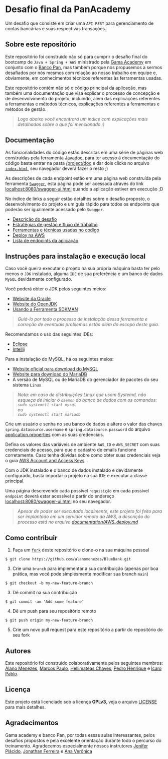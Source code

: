 # Desafio final da PanAcademy

Um desafio que consiste em criar uma `API REST` para gerenciamento de contas bancárias e suas respectivas transações.

## Sobre este repositório

Este repositório foi construído não só para cumprir o desafio final do bootcamp de `Java + Spring + AWS` ministrado pela [Gama Academy](https://www.gama.academy/) em conjunto com o [Banco Pan](https://www.bancopan.com.br/), mas também porque nos propusemos a sermos desafiados por nós mesmos com relação ao nosso trabalho em equipe e, obviamente, em conhecimentos técnicos referentes às ferramentas usadas.

Este repositório contém não só o código principal da aplicação, mas também uma documentação que visa explicar o processo de concepção e de desenvolvimento do projeto, incluindo, além das explicações referentes a ferramentas e métodos técnicos, explicações referentes a ferramentas e métodos de gestão.

>_Logo abaixo você encontrará um índice com explicações mais detalhadas sobre o que foi mencionado :)_

## Documentação

As funcionalidades do código estão descritas em uma série de páginas web construídas pela ferramenta [Javadoc](https://docs.oracle.com/javase/8/docs/technotes/tools/windows/javadoc.html), para ter acesso à documentação do código basta entrar na pasta [/project/doc](./project/doc/) e dar dois clicks no arquivo [`index.html`](./project/doc/index.html), seu navegador deverá fazer o resto ;)

As descrições de cada endpoint estão em uma página web construída pela ferramenta [`Swagger`](https://swagger.io/), esta página pode ser acessada através do link [localhost:8080/swagger-ui.html](http://localhost:8080/swagger-ui.html) quando a aplicação estiver em execução ;D

No índice de links a seguir estão detalhes sobre o desafio proposto, o desenvolvimento do projeto e um guia rápido para todos os endpoints que poderão ser igualmente acessado pelo `Swagger`.

- [Descrição do desafio](./documentation/challenge_description.md)
- [Estratégias de gestão e fluxo de trabalho](./documentation/management.md)
- [Ferramentas e técnicas usadas no código](./documentation/project_patterns.md)
- [Deploy na AWS](./documentation/AWS_deploy.md)
- [Lista de endpoints da aplicação](./documentation/endpoint_list.md)

## Instruções para instalação e execução local

Caso vocẽ queira executar o projeto na sua própria máquina basta ter pelo menos o `JDK` instalado, alguma `IDE` de sua preferência e um banco de dados `MySQL` devidamente configurado.

Você poderá obter o JDK pelos seguintes meios:
- [Website da Oracle](https://www.oracle.com/java/technologies/downloads/)
- [Website do OpenJDK](https://openjdk.java.net/)
- [Usando a Ferramenta SDKMAN](https://sdkman.io/)

>_Guiá-lo por todo o processo de instalação dessa ferramenta e correção de eventuais problemas estão além do escopo deste guia._

Recomendamos o uso das seguintes IDEs:
- [Eclipse](https://www.eclipse.org/downloads/)
- [Intellij](https://www.jetbrains.com/idea/download)

Para a instalação do MySQL, há os seguintes meios:
- [Website oficial para download do MySQL](https://dev.mysql.com/downloads/)
- [Website para download do MariaDB](https://mariadb.org/download/)
- A versão de MySQL ou de MariaDB do gerenciador de pacotes do seu sistema `Linux`

>_Nota: em caso de distribuições Linux que usam Systemd, não esqueça de iniciar o `daemon` do banco de dados com os comandos: <br>
`sudo systemctl start mysql` <br>
ou <br>
`sudo systemctl start mariadb`_

Crie um usuário e senha no seu banco de dados e altere o valor das chaves `spring.datasource.username` e `spring.datasource.password` do arquivo [application.properties](./project/src/main/resources/application.properties) com as suas credenciais.

Defina os valores das variáveis de ambiente `AWS_ID` e `AWS_SECRET` com suas credenciais de acesso, para que o cadastro de emails funcione corretamente. Caso tenha dúvidas sobre como obter suas credenciais veja o guia [AWS Account and Access Keys](https://docs.aws.amazon.com/powershell/latest/userguide/pstools-appendix-sign-up.html).

Com o JDK instalado e o banco de dados instalado e devidamente configurado, basta importar o projeto na sua IDE e executar a classe principal.

Uma página descrevendo cada possível `requisição` em cada possível `endpoint` deverá estar acessível a partir do endereço [localhost:8080/swagger-ui.html](http://localhost:8080/swagger-ui.html) no seu navegador.

>_Apesar de poder ser executado localmente, este projeto foi feito para ser implantado em um servidor remoto da AWS, a descrição do processo está no arquivo [documentation/AWS_deploy.md](./documentation/AWS_deploy.md)_

## Como contribuir

1. Faça um [`fork`](https://github.com/alanomenezes/BlueBank/fork) deste repositório e clone-o na sua máquina pessoal
```console
$ git clone https://github.com/alanomenezes/BlueBank.git
```
3. Crie uma `branch` para implementar a sua contribuição (apenas por boa prática, mas você pode simplesmente modificar sua branch `main`)
```console
$ git checkout -b my-new-feature-branch
```
3. Dê commit na sua contribuição
```console
$ git commit -am 'Add some feature'
```
4. Dê um push para seu repositório remoto
```console
$ git push origin my-new-feature-branch
```
5. Crie um novo pull request para este repositório a partir do repositório do seu fork

## Autores

Este repositório foi construído colaborativamente pelos seguintes membros: [Alano Menezes](https://github.com/alanomenezes), [Marcos Paulo](https://github.com/hellomp), [Hellimateas Chaves](https://github.com/Hellimateas), [Pedro Henrique](https://github.com/PedroHenriquebc) e [Ícaro Pablo](https://github.com/IcaroPablo).

## Licença

Este projeto está licenciado sob a licença **GPLv3**, veja o arquivo [LICENSE](./LICENSE) para mais detalhes.

## Agradecimentos

Gama academy e banco Pan, por todas essas aulas interessantes, pelos desafios propostos e pela excelente orientação durante todo o percurso do treinamento. Agradecemos especialmente nossos instrutores [Jenifer Plácido](https://www.linkedin.com/in/jenifer-pl%C3%A1cido-00b5611ab/), [Jonathan Ferreira](https://www.linkedin.com/in/jferreira33/) e [Ana Verônica](https://www.linkedin.com/in/ana-ver%C3%B4nica-nascimento-cruz-1896a0158/)
